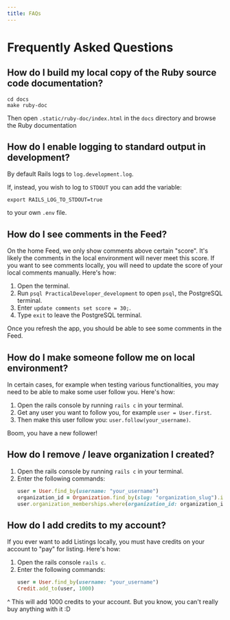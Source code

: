 ```yaml
---
title: FAQs
---
```


# Frequently Asked Questions

## How do I build my local copy of the Ruby source code documentation?

```shell
cd docs
make ruby-doc
```

Then open `.static/ruby-doc/index.html` in the `docs` directory and browse the
Ruby documentation

## How do I enable logging to standard output in development?

By default Rails logs to `log.development.log`.

If, instead, you wish to log to `STDOUT` you can add the variable:

```shell
export RAILS_LOG_TO_STDOUT=true
```

to your own `.env` file.

## How do I see comments in the Feed?

On the home Feed, we only show comments above certain "score". It's likely the
comments in the local environment will never meet this score. If you want to see comments locally, you will need to
update the score of your local comments manually. Here's how:

1. Open the terminal.
2. Run `psql PracticalDeveloper_development` to open `psql`, the PostgreSQL terminal.
3. Enter `update comments set score = 30;`.
4. Type `exit` to leave the PostgreSQL terminal.

Once you refresh the app, you should be able to see some comments in the Feed.

## How do I make someone follow me on local environment?

In certain cases, for example when testing various functionalities, you may need
to be able to make some user follow you. Here's how:

1. Open the rails console by running `rails c` in your terminal.
2. Get any user you want to follow you, for example `user = User.first`.
3. Then make this user follow you: `user.follow(your_username)`.

Boom, you have a new follower!

## How do I remove / leave organization I created?

1. Open the rails console by running `rails c` in your terminal.
2. Enter the following commands:
   ```ruby
   user = User.find_by(username: "your_username")
   organization_id = Organization.find_by(slug: "organization_slug").id
   user.organization_memberships.where(organization_id: organization_id).destroy_all
   ```

## How do I add credits to my account?

If you ever want to add Listings locally, you must have credits on your account
to "pay" for listing. Here's how:

1. Open the rails console `rails c`.
2. Enter the following commands:
   ```ruby
   user = User.find_by(username: "your_username")
   Credit.add_to(user, 1000)
   ```

^ This will add 1000 credits to your account. But you know, you can't really buy
anything with it :D
